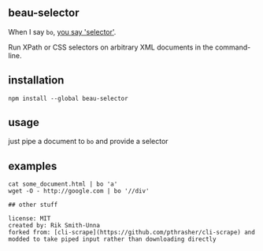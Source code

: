 ## beau-selector

When I say `bo`, [you say 'selector'](https://youtu.be/vEtWdI9FByA?t=47s).

Run XPath or CSS selectors on arbitrary XML documents in the command-line.

## installation

```
npm install --global beau-selector
```

## usage

just pipe a document to `bo` and provide a selector

## examples

```
cat some_document.html | bo 'a'
wget -O - http://google.com | bo '//div'

## other stuff

license: MIT
created by: Rik Smith-Unna
forked from: [cli-scrape](https://github.com/pthrasher/cli-scrape) and modded to take piped input rather than downloading directly
